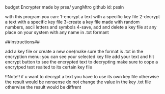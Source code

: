 budget Encrypter
made by prsa/ yungMtro
github id: pssln


with this program you can:
1-encrypt a text with a  specific key file 
2-decrypt a text with a specific key file 
3-create a key file made with random numbers, ascii letters and symbols
4-save, add and delete a key file at any place on your system with any name in .txt formant

##instructions##

add a key file or create a new one(make sure the format is .txt
in the encryption menu:
you can see your selected key file 
add your text and hit encrypt button to see the encrypted text
to decrypting make sure to cope a encrytped text realted to its certain key file

!!Note!!
if u want to decrypt a text you have to use its own key file otherwise the result would be nonsense
do not change the value in the key .txt file otherwise the result would be diffrent
